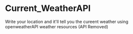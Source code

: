 # Current_WeatherAPI
 Write your location and it'll tell you the cureent weather using openweatherAPI weather resources (API Removed)
